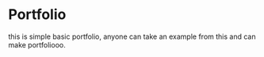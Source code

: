 # Portfolio
this is simple basic portfolio, anyone can take an example from this and can make portfoliooo.
